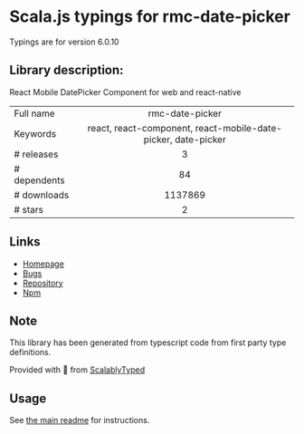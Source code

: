
# Scala.js typings for rmc-date-picker

Typings are for version 6.0.10

## Library description:
React Mobile DatePicker Component for web and react-native

|                    |                 |
| ------------------ | :-------------: |
| Full name          | rmc-date-picker |
| Keywords           | react, react-component, react-mobile-date-picker, date-picker |
| # releases         | 3 |
| # dependents       | 84 |
| # downloads        | 1137869 |
| # stars            | 2 |

## Links
- [Homepage](https://github.com/react-component/m-date-picker)
- [Bugs](https://github.com/react-component/m-date-picker/issues)
- [Repository](https://github.com/react-component/m-date-picker)
- [Npm](https://www.npmjs.com/package/rmc-date-picker)
    


## Note
This library has been generated from typescript code from first party type definitions.

Provided with :purple_heart: from [ScalablyTyped](https://github.com/oyvindberg/ScalablyTyped)

## Usage
See [the main readme](../../readme.md) for instructions.


